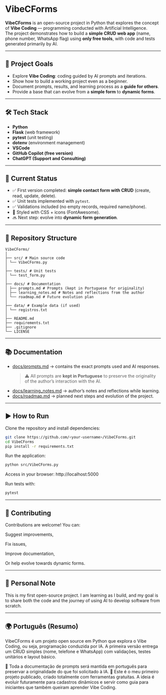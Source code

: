 # VibeCForms

**VibeCForms** is an open-source project in Python that explores the concept of **Vibe Coding** — programming conducted with Artificial Intelligence.  
The project demonstrates how to build a **simple CRUD web app** (name, phone number, WhatsApp flag) using **only free tools**, with code and tests generated primarily by AI.

---

## 🎯 Project Goals
- Explore **Vibe Coding**: coding guided by AI prompts and iterations.  
- Show how to build a working project even as a beginner.  
- Document prompts, results, and learning process as a **guide for others**.  
- Provide a base that can evolve from a **simple form** to **dynamic forms**.  

---

## 🛠️ Tech Stack
- **Python**  
- **Flask** (web framework)  
- **pytest** (unit testing)  
- **dotenv** (environment management)  
- **VSCode**  
- **GitHub Copilot (free version)**
- **ChatGPT (Support and Consulting)** 

---

## 🚧 Current Status
- ✅ First version completed: **simple contact form with CRUD** (create, read, update, delete).  
- ✅ Unit tests implemented with `pytest`.  
- ✅ Validations included (no empty records, required name/phone).  
- 🎨 Styled with CSS + icons (FontAwesome).  
- 🔜 Next step: evolve into **dynamic form generation**.  

---

## 📂 Repository Structure
```
VibeCForms/
│
├── src/ # Main source code
│ └── VibeCForms.py
│
├── tests/ # Unit tests
│ └── test_form.py
│
├── docs/ # Documentation
│ ├── prompts.md # Prompts (kept in Portuguese for originality)
│ ├── learning_notes.md # Notes and reflections from the author
│ └── roadmap.md # Future evolution plan
│
├── data/ # Example data (if used)
│ └── registros.txt
│
├── README.md
├── requirements.txt
├── .gitignore
└── LICENSE
```

---

## 📚 Documentation
- [docs/prompts.md](docs/prompts.md) → contains the exact prompts used and AI responses.  
  > ⚠️ All prompts are **kept in Portuguese** to preserve the originality of the author’s interaction with the AI.  
- [docs/learning_notes.md](docs/learning_notes.md) → author’s notes and reflections while learning.  
- [docs/roadmap.md](docs/roadmap.md) → planned next steps and evolution of the project.  

---

## ▶️ How to Run
Clone the repository and install dependencies:

```bash
git clone https://github.com/<your-username>/VibeCForms.git
cd VibeCForms
pip install -r requirements.txt
```
Run the application:

```bash
python src/VibeCForms.py
```
Access in your browser: http://localhost:5000

Run tests with:

```bash
pytest
```

---

## 🤝 Contributing

Contributions are welcome!
You can:

Suggest improvements,

Fix issues,

Improve documentation,

Or help evolve towards dynamic forms.

---

## 📌 Personal Note

This is my first open-source project.
I am learning as I build, and my goal is to share both the code and the journey of using AI to develop software from scratch.

---

## 🌍 Português (Resumo)

VibeCForms é um projeto open source em Python que explora o Vibe Coding, ou seja, programação conduzida por IA.
A primeira versão entrega um CRUD simples (nome, telefone e WhatsApp) com validações, testes unitários e layout básico.

📌 Toda a documentação de prompts será mantida em português para preservar a originalidade do que foi solicitado à IA.
📌 Este é o meu primeiro projeto publicado, criado totalmente com ferramentas gratuitas.
A ideia é evoluir futuramente para cadastros dinâmicos e servir como guia para iniciantes que também queiram aprender Vibe Coding.

